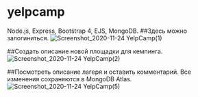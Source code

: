 # yelpcamp
Node.js, Express, Bootstrap 4, EJS, MongoDB.
##Здесь можно залогиниться.
![Screenshot_2020-11-24 YelpCamp(1)](https://user-images.githubusercontent.com/24950414/100034643-c0b0b680-2e50-11eb-83d3-90f3a6c24a68.png)

##Создать описание новой площадки для кемпинга.
![Screenshot_2020-11-24 YelpCamp(2)](https://user-images.githubusercontent.com/24950414/100034743-f786cc80-2e50-11eb-9de6-518047f587aa.png)

##Посмотреть описание лагеря и оставить комментарий. Все изменения сохраняются в MongoDB Atlas.
![Screenshot_2020-11-24 YelpCamp(5)](https://user-images.githubusercontent.com/24950414/100034839-27ce6b00-2e51-11eb-85a2-46f7d19ccb7a.png)

